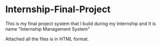 # Internship-Final-Project

This is my final project system that I build during my Internship and It is name "Internship Management System"

Attached all the files is in HTML format.
